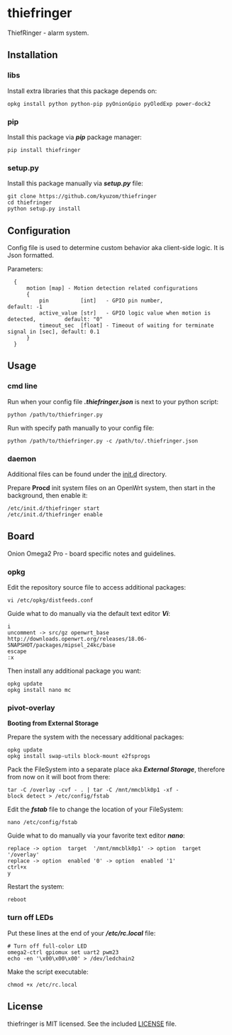 # thiefringer

ThiefRinger - alarm system.

## Installation

### libs

Install extra libraries that this package depends on:
``` text
opkg install python python-pip pyOnionGpio pyOledExp power-dock2
```

### pip

Install this package via ***pip*** package manager:
``` text
pip install thiefringer
```

### setup.py

Install this package manually via ***setup.py*** file:
``` text
git clone https://github.com/kyuzom/thiefringer
cd thiefringer
python setup.py install
```

## Configuration

Config file is used to determine custom behavior aka client-side logic.
It is Json formatted.

Parameters:
``` text
  {
      motion [map] - Motion detection related configurations
      {
          pin          [int]   - GPIO pin number,                                  default: -1
          active_value [str]   - GPIO logic value when motion is detected,         default: "0"
          timeout_sec  [float] - Timeout of waiting for terminate signal in [sec], default: 0.1
      }
  }
```

## Usage

### cmd line

Run when your config file ***.thiefringer.json*** is next to your python script:
``` text
python /path/to/thiefringer.py
```

Run with specify path manually to your config file:
``` text
python /path/to/thiefringer.py -c /path/to/.thiefringer.json
```

### daemon

Additional files can  be found under the [init.d](system/etc/init.d) directory.

Prepare **Procd** init system files on an OpenWrt system, then start in the background, then enable it:
``` text
/etc/init.d/thiefringer start
/etc/init.d/thiefringer enable
```

## Board

Onion Omega2 Pro - board specific notes and guidelines.

### opkg

Edit the repository source file to access additional packages:
``` text
vi /etc/opkg/distfeeds.conf
```

Guide what to do manually via the default text editor ***Vi***:
``` text
i
uncomment -> src/gz openwrt_base http://downloads.openwrt.org/releases/18.06-SNAPSHOT/packages/mipsel_24kc/base
escape
:x
```

Then install any additional package you want:
``` text
opkg update
opkg install nano mc
```

### pivot-overlay

**Booting from External Storage**

Prepare the system with the necessary additional packages:
``` text
opkg update
opkg install swap-utils block-mount e2fsprogs
```

Pack the FileSystem into a separate place aka ***External Storage***, therefore from now on it will boot from there:
``` text
tar -C /overlay -cvf - . | tar -C /mnt/mmcblk0p1 -xf -
block detect > /etc/config/fstab
```

Edit the ***fstab*** file to change the location of your FileSystem:
``` text
nano /etc/config/fstab
```

Guide what to do manually via your favorite text editor ***nano***:
``` text
replace -> option  target  '/mnt/mmcblk0p1' -> option  target  '/overlay'
replace -> option  enabled '0' -> option  enabled '1'
ctrl+x
y
```

Restart the system:
``` text
reboot
```

### turn off LEDs

Put these lines at the end of your ***/etc/rc.local*** file:
``` text
# Turn off full-color LED
omega2-ctrl gpiomux set uart2 pwm23
echo -en '\x00\x00\x00' > /dev/ledchain2
```

Make the script executable:
``` text
chmod +x /etc/rc.local
```

## License

thiefringer is MIT licensed. See the included [LICENSE](LICENSE) file.
